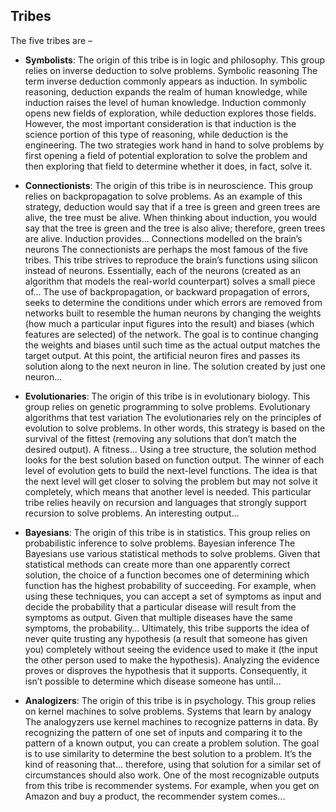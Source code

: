 ## Tribes

The five tribes are – 

- **Symbolists**: The origin of this tribe is in logic and philosophy. This group relies on inverse deduction to solve problems. Symbolic reasoning The term inverse deduction commonly appears as induction. In symbolic reasoning, deduction expands the realm of human knowledge, while induction raises the level of human knowledge. Induction commonly opens new fields of exploration, while deduction explores those fields. However, the most important consideration is that induction is the science portion of this type of reasoning, while deduction is the engineering. The two strategies work hand in hand to solve problems by first opening a field of potential exploration to solve the problem and then exploring that field to determine whether it does, in fact, solve it.

- **Connectionists**: The origin of this tribe is in neuroscience. This group relies on backpropagation to solve problems. As an example of this strategy, deduction would say that if a tree is green and green trees are alive, the tree must be alive. When thinking about induction, you would say that the tree is green and the tree is also alive; therefore, green trees are alive. Induction provides… Connections modelled on the brain’s neurons The connectionists are perhaps the most famous of the five tribes. This tribe strives to reproduce the brain’s functions using silicon instead of neurons. Essentially, each of the neurons (created as an algorithm that models the real-world counterpart) solves a small piece of… The use of backpropagation, or backward propagation of errors, seeks to determine the conditions under which errors are removed from networks built to resemble the human neurons by changing the weights (how much a particular input figures into the result) and biases (which features are selected) of the network. The goal is to continue changing the weights and biases until such time as the actual output matches the target output. At this point, the artificial neuron fires and passes its solution along to the next neuron in line. The solution created by just one neuron…

- **Evolutionaries**: The origin of this tribe is in evolutionary biology. This group relies on genetic programming to solve problems. Evolutionary algorithms that test variation The evolutionaries rely on the principles of evolution to solve problems. In other words, this strategy is based on the survival of the fittest (removing any solutions that don’t match the desired output). A fitness… Using a tree structure, the solution method looks for the best solution based on function output. The winner of each level of evolution gets to build the next-level functions. The idea is that the next level will get closer to solving the problem but may not solve it completely, which means that another level is needed. This particular tribe relies heavily on recursion and languages that strongly support recursion to solve problems. An interesting output…

- **Bayesians**: The origin of this tribe is in statistics. This group relies on probabilistic inference to solve problems. Bayesian inference The Bayesians use various statistical methods to solve problems. Given that statistical methods can create more than one apparently correct solution, the choice of a function becomes one of determining which function has the highest probability of succeeding. For example, when using these techniques, you can accept a set of symptoms as input and decide the probability that a particular disease will result from the symptoms as output. Given that multiple diseases have the same symptoms, the probability… Ultimately, this tribe supports the idea of never quite trusting any hypothesis (a result that someone has given you) completely without seeing the evidence used to make it (the input the other person used to make the hypothesis). Analyzing the evidence proves or disproves the hypothesis that it supports. Consequently, it isn’t possible to determine which disease someone has until…

- **Analogizers**: The origin of this tribe is in psychology. This group relies on kernel machines to solve problems. Systems that learn by analogy The analogyzers use kernel machines to recognize patterns in data. By recognizing the pattern of one set of inputs and comparing it to the pattern of a known output, you can create a problem solution. The goal is to use similarity to determine the best solution to a problem. It’s the kind of reasoning that… therefore, using that solution for a similar set of circumstances should also work. One of the most recognizable outputs from this tribe is recommender systems. For example, when you get on Amazon and buy a product, the recommender system comes...

